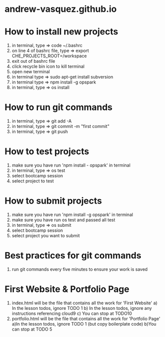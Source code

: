 # andrew-vasquez.github.io

# How to install new projects
1) in terminal, type => code ~/.bashrc
2) on line 4 of bashrc file, type => export CHE_PROJECTS_ROOT=/workspace
3) exit out of bashrc file
4) click recycle bin icon to kill terminal
5) open new terminal
6) in terminal type => sudo apt-get install subversion
7) in terminal type => npm install -g opspark
8) in terminal, type => os install

# How to run git commands
1) in terminal, type => git add -A
2) in terminal, type => git commit -m "first commit"
3) in terminal, type => git push

# How to test projects
1) make sure you have run 'npm install - opspark' in terminal
2) in terminal, type => os test
3) select bootcamp session
4) select project to test

# How to submit projects
1) make sure you have run 'npm install -g opspark' in terminal
2) make sure you have run os test and passed all test
3) in terminal, type => os submit
4) select bootcamp session
5) select project you want to submit

# Best practices for git commands
1) run git commands every five minutes to ensure your work is saved

# First Website & Portfolio Page
1) index.html will be the file that contains all the work for 'First Website'
    a) In the lesson todos, ignore TODO 1
    b) In the lesson todos, ignore any instructions referencing cloud9
    c) You can stop at TODO10
2) portfolio.html will be the file that contains all the work for 'Portfolio Page'
    a)In the lesson todos, ignore TODO 1 (but copy boilerplate code)
    b)You can stop at TODO 5


